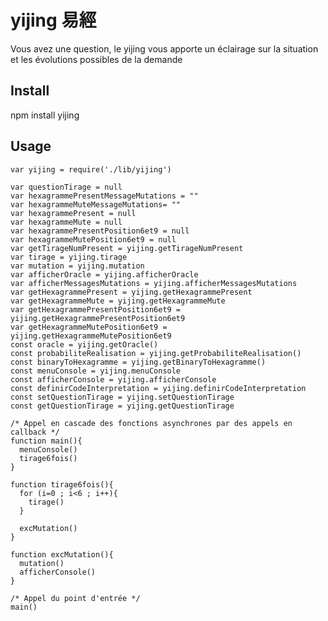 # yijing 易經
Vous avez une question, le yijing vous apporte un éclairage sur la situation et les évolutions possibles de la demande

## Install

npm install yijing

## Usage

    var yijing = require('./lib/yijing')

    var questionTirage = null
    var hexagrammePresentMessageMutations = ""
    var hexagrammeMuteMessageMutations= ""
    var hexagrammePresent = null
    var hexagrammeMute = null
    var hexagrammePresentPosition6et9 = null
    var hexagrammeMutePosition6et9 = null
    var getTirageNumPresent = yijing.getTirageNumPresent
    var tirage = yijing.tirage
    var mutation = yijing.mutation
    var afficherOracle = yijing.afficherOracle
    var afficherMessagesMutations = yijing.afficherMessagesMutations
    var getHexagrammePresent = yijing.getHexagrammePresent
    var getHexagrammeMute = yijing.getHexagrammeMute
    var getHexagrammePresentPosition6et9 = yijing.getHexagrammePresentPosition6et9
    var getHexagrammeMutePosition6et9 = yijing.getHexagrammeMutePosition6et9
    const oracle = yijing.getOracle()
    const probabiliteRealisation = yijing.getProbabiliteRealisation()
    const binaryToHexagramme = yijing.getBinaryToHexagramme()
    const menuConsole = yijing.menuConsole
    const afficherConsole = yijing.afficherConsole
    const definirCodeInterpretation = yijing.definirCodeInterpretation
    const setQuestionTirage = yijing.setQuestionTirage
    const getQuestionTirage = yijing.getQuestionTirage

    /* Appel en cascade des fonctions asynchrones par des appels en callback */
    function main(){
      menuConsole()
      tirage6fois()
    }

    function tirage6fois(){
      for (i=0 ; i<6 ; i++){
        tirage()
      }

      excMutation()
    }

    function excMutation(){
      mutation()
      afficherConsole()
    }

    /* Appel du point d'entrée */
    main()
